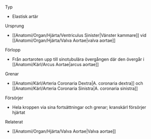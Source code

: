 Typ
- Elastisk artär

Ursprung
- [[Anatomi/Organ/Hjärta/Ventriculus Sinister|Vänster kammare]] vid [[Anatomi/Organ/Hjärta/Valva Aortae|valva aortae]]

Förlopp
- Från aortaroten upp till sinotubulära övergången där den övergår i [[Anatomi/Kärl/Arcus Aortae|arcus aortae]]

Grenar
- [[Anatomi/Kärl/Arteria Coronaria Dextra|A. coronaria dextra]] och [[Anatomi/Kärl/Arteria Coronaria Sinistra|A. coronaria sinistra]]

Försörjer
- Hela kroppen via sina fortsättningar och grenar; kranskärl försörjer hjärtat

Relaterat
- [[Anatomi/Organ/Hjärta/Valva Aortae|Valva aortae]]
